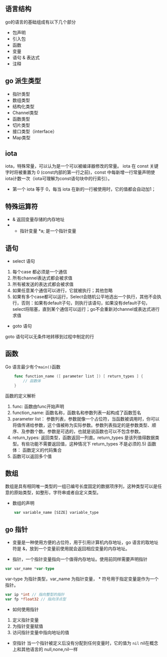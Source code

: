 
## 语言结构
go的语言的基础组成有以下几个部分
* 包声明
* 引入包
* 函数
* 变量
* 语句 & 表达式
* 注释

## go 派生类型
* 指针类型
* 数组类型
* 结构化类型
* Channel类型
* 函数类型
* 切片类型
* 接口类型（interface）
* Map类型

## iota
iota，特殊常量，可以认为是一个可以被编译器修改的常量。
iota 在 const 关键字时将被重置为 0 (const内部的第一行之前)，const 中每新增一行常量声明使iota计数一次（iota可理解为const语句块中的行索引）。

* 第一个 iota 等于 0，每当 iota 在新的一行被使用时，它的值都会自动加1；

## 特殊运算符

* & 返回变量存储的内存地址
* * 指针变量 *a; 是一个指针变量

## 语句

* select 语句
1) 每个case 都必须是一个通信
2) 所有channel表达式都会被求值
3) 所有被发送的表达式都会被求值
4) 如果任意某个通信可以进行，它就被执行；其他忽略
5) 如果有多个case都可以运行，Select会随机公平地选出一个执行，其他不会执行，否则：如果有default子句，则执行该语句，如果没有default子句，select将阻塞，直到某个通信可以运行；go不会重新对channel或表达式进行求值

* goto 语句

goto 语句可以无条件地转移到过程中制定的行

## 函数
Go 语言最少有个`main()`函数
```go
    func function_name ([ parameter list ]) [ return_types ] {
        // 函数体
    }
```
函数的定义解析
1) func: 函数由func开始声明
2) function_name: 函数名称，函数名和参数列表一起构成了函数签名
3) parameter list： 参数列表，参数就像一个占位符，当函数被调用时，你可以将值传递给参数，这个值被称为实际参数。参数列表指定的是参数类型、顺序、及参数个数。参数是可选的，也就是说函数也可以不包含参数。
4) return_types: 返回类型，函数返回一列直。return_types 是该列值得数据类型。有些功能不需要返回值，这种情况下 return_types 不是必须的.5) 函数体： 函数定义的代码集合
6) 函数可以返回多个值

## 数组

数组是具有相同唯一类型的一组已编号长度固定的数据项序列，这种类型可以是任意的原始类型，如整形，字符串或者自定义类型。

* 数组的声明
```js
    var variable_name [SIZE] variable_type
```

## go 指针
* 变量是一种使用方便的占位符，用于引用计算机内存地址，go 语言的取地址符是 &，放到一个变量前使用就会返回相应变量的内存地址。

* 指针，一个指针变量指向一个值得内存地址。使用前同样需要声明指针
```go
var var_name *var-type
```
var-type 为指针类型，var_name 为指针变量， * 符号用于指定变量是作为一个指针。
```go
var ip *int // 指向整型的指针
var fp *float32 // 指向浮点型
```
* 如何使用指针
1) 定义指针变量
2) 为指针变量赋值
3) 访问指针变量中指向地址的值

* 空指针
当一个指针被定义后没有分配到任何变量时，它的值为 `nil`
nil在概念上和其他语言的 null,none,nil一样
